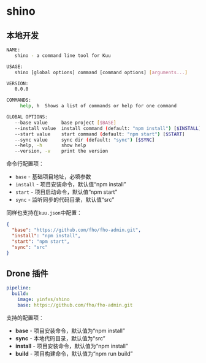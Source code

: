 # shino

## 本地开发

```sh
NAME:
   shino - a command line tool for Kuu

USAGE:
   shino [global options] command [command options] [arguments...]

VERSION:
   0.0.0

COMMANDS:
     help, h  Shows a list of commands or help for one command

GLOBAL OPTIONS:
   --base value     base project [$BASE]
   --install value  install command (default: "npm install") [$INSTALL]
   --start value    start command (default: "npm start") [$START]
   --sync value     sync dir (default: "sync") [$SYNC]
   --help, -h       show help
   --version, -v    print the version
```

命令行配置项：

- `base` - 基础项目地址，必填参数
- `install` - 项目安装命令，默认值“npm install”
- `start` - 项目启动命令，默认值“npm start”
- `sync` - 监听同步的代码目录，默认值“src”

同样也支持在`kuu.json`中配置：

```json
{
  "base": "https://github.com/fho/fho-admin.git",
  "install": "npm install",
  "start": "npm start",
  "sync": "src"
}
```

## Drone 插件

```yaml
pipeline:
  build:
    image: yinfxs/shino
    base: https://github.com/fho/fho-admin.git
```

支持的配置项：

- **base** - 项目安装命令，默认值为“npm install”
- **sync** - 本地代码目录，默认值为“src”
- **install** - 项目安装命令，默认值为“npm install”
- **build** - 项目构建命令，默认值为“npm run build”
